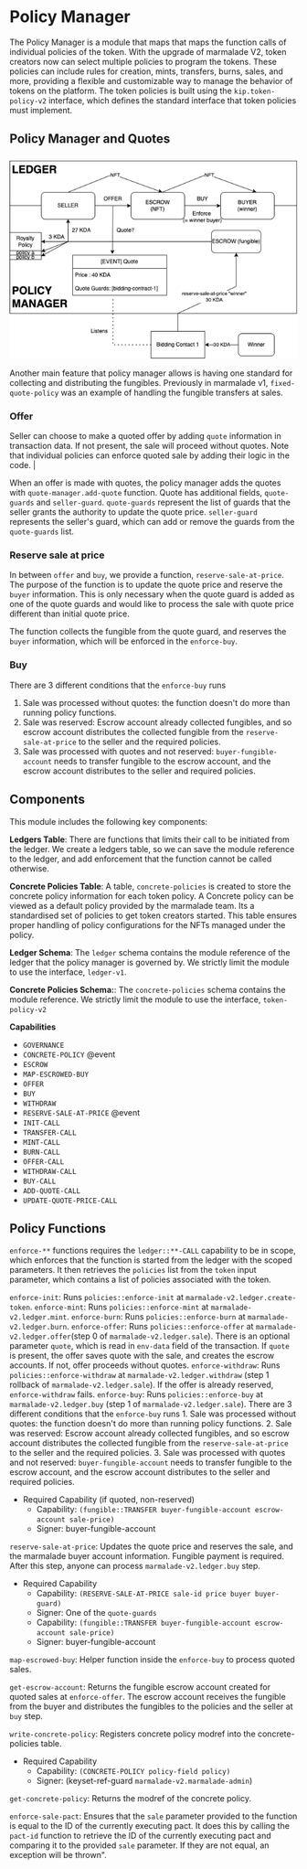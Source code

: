 # Policy Manager

The Policy Manager is a module that maps that maps the function calls of individual policies of the token. With the upgrade of marmalade V2, token creators now can select multiple policies to program the tokens. These policies can include rules for creation, mints, transfers, burns, sales, and more, providing a flexible and customizable way to manage the behavior of tokens on the platform. The token policies is built using the `kip.token-policy-v2` interface, which defines the standard interface that token policies must implement.

## Policy Manager and Quotes
![alt text](../../images/sale_flow.png)

Another main feature that policy manager allows is having one standard for collecting and distributing the fungibles. Previously in marmalade v1, `fixed-quote-policy` was an example of handling the fungible transfers at sales.

### Offer
Seller can choose to make a quoted offer by adding `quote` information in transaction data. If not present, the sale will proceed without quotes. Note that individual policies can enforce quoted sale by adding their logic in the code. |

When an offer is made with quotes, the policy manager adds the quotes with `quote-manager.add-quote` function. Quote has additional fields, `quote-guards` and `seller-guard`.
`quote-guards` represent the list of guards that the seller grants the authority to update the quote price. `seller-guard` represents the seller's guard, which can add or remove the guards from the `quote-guards` list.

### Reserve sale at price

In between `offer` and `buy`, we provide a function, `reserve-sale-at-price`. The purpose of the function is to update the quote price and reserve the `buyer` information. This is only necessary when the quote guard is added as one of the quote guards and would like to process the sale with quote price different than initial quote price.

The function collects the fungible from the quote guard, and reserves the `buyer` information, which will be enforced in the `enforce-buy`.

### Buy
There are 3 different conditions that the `enforce-buy` runs
  1. Sale was processed without quotes: the function doesn't do more than running policy functions.
  2. Sale was reserved: Escrow account already collected fungibles, and so escrow account distributes the collected fungible from the `reserve-sale-at-price` to the seller and the required policies.
  3. Sale was processed with quotes and not reserved:  `buyer-fungible-account` needs to transfer fungible to the escrow account, and the escrow account distributes to the seller and required policies.

##  Components

This module includes the following key components:

**Ledgers Table**: There are functions that limits their call to be initiated from the ledger. We create a ledgers table, so we can save the module reference to the ledger, and add enforcement that the function cannot be called otherwise.

**Concrete Policies Table**: A table, `concrete-policies` is created to store the concrete policy information for each token policy. A Concrete policy can be viewed as a default policy provided by the marmalade team. Its a standardised set of policies to get token creators started. This table ensures proper handling of policy configurations for the NFTs managed under the policy.

**Ledger Schema**: The `ledger` schema contains the module reference of the ledger that the policy manager is governed by. We strictly limit the module to use the interface, `ledger-v1`.

**Concrete Policies Schema:**: The `concrete-policies` schema contains the module reference. We strictly limit the module to use the interface, `token-policy-v2`

**Capabilities**
 - `GOVERNANCE`
 - `CONCRETE-POLICY` @event
 - `ESCROW`
 - `MAP-ESCROWED-BUY`
 - `OFFER`
 - `BUY`
 - `WITHDRAW`
 - `RESERVE-SALE-AT-PRICE` @event
 - `INIT-CALL`
 - `TRANSFER-CALL`
 - `MINT-CALL`
 - `BURN-CALL`
 - `OFFER-CALL`
 - `WITHDRAW-CALL`
 - `BUY-CALL`
 - `ADD-QUOTE-CALL`
 - `UPDATE-QUOTE-PRICE-CALL`

## Policy Functions

`enforce-**` functions requires the `ledger::**-CALL` capability to be in scope, which enforces that the function is started from the ledger with the scoped parameters. It then retrieves the `policies` list from the `token` input parameter, which contains a list of policies associated with the token.

`enforce-init`: Runs `policies::enforce-init` at `marmalade-v2.ledger.create-token`.
`enforce-mint`: Runs `policies::enforce-mint` at `marmalade-v2.ledger.mint`.
`enforce-burn`: Runs `policies::enforce-burn` at `marmalade-v2.ledger.burn`.
`enforce-offer`: Runs `policies::enforce-offer` at `marmalade-v2.ledger.offer`(step 0 of `marmalade-v2.ledger.sale`). There is an optional parameter `quote`, which is read in `env-data` field of the transaction. If `quote` is present, the offer saves quote with the sale, and creates the escrow accounts. If not, offer proceeds without quotes.
`enforce-withdraw`: Runs `policies::enforce-withdraw` at `marmalade-v2.ledger.withdraw` (step 1 rollback of `marmalade-v2.ledger.sale`). If the offer is already reserved, `enforce-withdraw` fails.
`enforce-buy`: Runs `policies::enforce-buy` at `marmalade-v2.ledger.buy` (step 1 of `marmalade-v2.ledger.sale`).
    There are 3 different conditions that the `enforce-buy` runs
    1. Sale was processed without quotes: the function doesn't do more than running policy functions.
    2. Sale was reserved: Escrow account already collected fungibles, and so escrow account distributes the collected fungible from the `reserve-sale-at-price` to the seller and the required policies.
    3. Sale was processed with quotes and not reserved:  `buyer-fungible-account` needs to transfer fungible to the escrow account, and the escrow account distributes to the seller and required policies.
  - Required Capability (if quoted, non-reserved)
    - Capability: `(fungible::TRANSFER buyer-fungible-account escrow-account sale-price)`
    - Signer: buyer-fungible-account

`reserve-sale-at-price`: Updates the quote price and reserves the sale, and the marmalade buyer account information. Fungible payment is required. After this step, anyone can process `marmalade-v2.ledger.buy` step.
  - Required Capability
    - Capability: `(RESERVE-SALE-AT-PRICE sale-id price buyer buyer-guard)`
    - Signer: One of the `quote-guards`
    - Capability: `(fungible::TRANSFER buyer-fungible-account escrow-account sale-price)`
    - Signer: buyer-fungible-account

`map-escrowed-buy`: Helper function inside the `enforce-buy` to process quoted sales.

`get-escrow-account`: Returns the fungible escrow account created for quoted sales at `enforce-offer`. The escrow account receives the fungible from the buyer and distributes the fungibles to the policies and the seller at `buy` step.

`write-concrete-policy`: Registers concrete policy modref into the concrete-policies table.
  - Required Capability
    - Capability: `(CONCRETE-POLICY policy-field policy)`
    - Signer: (keyset-ref-guard `marmalade-v2.marmalade-admin`)

`get-concrete-policy`: Returns the modref of the concrete policy.

`enforce-sale-pact`: Ensures that the `sale` parameter provided to the function is equal to the ID of the currently executing pact. It does this by calling the `pact-id` function to retrieve the ID of the currently executing pact and comparing it to the provided `sale` parameter. If they are not equal, an exception will be thrown".

